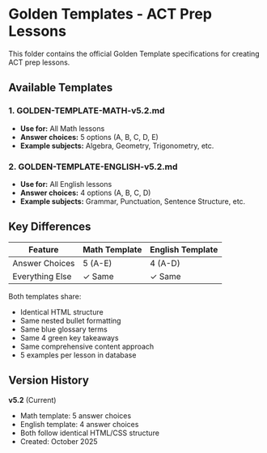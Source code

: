 # Golden Templates - ACT Prep Lessons

This folder contains the official Golden Template specifications for creating ACT prep lessons.

## Available Templates

### 1. **GOLDEN-TEMPLATE-MATH-v5.2.md**
- **Use for:** All Math lessons
- **Answer choices:** 5 options (A, B, C, D, E)
- **Example subjects:** Algebra, Geometry, Trigonometry, etc.

### 2. **GOLDEN-TEMPLATE-ENGLISH-v5.2.md**
- **Use for:** All English lessons
- **Answer choices:** 4 options (A, B, C, D)
- **Example subjects:** Grammar, Punctuation, Sentence Structure, etc.

## Key Differences

| Feature | Math Template | English Template |
|---------|---------------|------------------|
| Answer Choices | 5 (A-E) | 4 (A-D) |
| Everything Else | ✓ Same | ✓ Same |

Both templates share:
- Identical HTML structure
- Same nested bullet formatting
- Same blue glossary terms
- Same 4 green key takeaways
- Same comprehensive content approach
- 5 examples per lesson in database

## Version History

**v5.2** (Current)
- Math template: 5 answer choices
- English template: 4 answer choices
- Both follow identical HTML/CSS structure
- Created: October 2025
